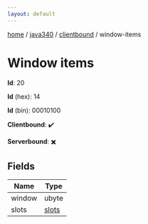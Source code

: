 ```yaml
---
layout: default
---
```


[home](/)  /  [java340](/protocol/java340)  /  [clientbound](/protocol/java340/clientbound)  /  window-items

# Window items

**Id**: 20

**Id** (hex): 14

**Id** (bin): 00010100

**Clientbound**: ✔️

**Serverbound**: ✖️

## Fields

Name | Type
---|---
window | ubyte
slots | [slots](/protocol/java340/arrays)
